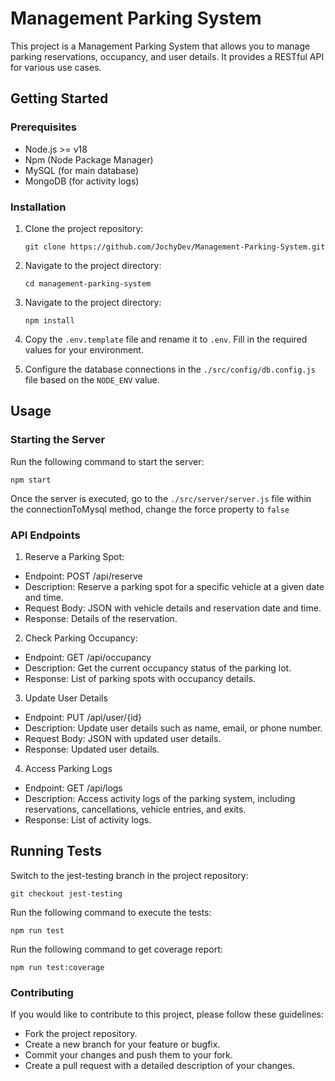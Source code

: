 # Management Parking System

This project is a Management Parking System that allows you to manage parking reservations, occupancy, and user details. It provides a RESTful API for various use cases.

## Getting Started

### Prerequisites

- Node.js >= v18
- Npm (Node Package Manager)
- MySQL (for main database)
- MongoDB (for activity logs)

### Installation

1. Clone the project repository:

   ```
   git clone https://github.com/JochyDev/Management-Parking-System.git
   ```

2. Navigate to the project directory:

   ```
   cd management-parking-system
   ```
3. Navigate to the project directory:

   ```
   npm install
   ```

4. Copy the ```.env.template``` file and rename it to ```.env```. Fill in the required values for your environment.

5. Configure the database connections in the ```./src/config/db.config.js``` file based on the ```NODE_ENV``` value.

## Usage

### Starting the Server

Run the following command to start the server:
   
   ```
   npm start
   ```
Once the server is executed, go to the ```./src/server/server.js``` file within the connectionToMysql method, change the force property to ```false```

### API Endpoints
1. Reserve a Parking Spot: 
- Endpoint: POST /api/reserve
- Description: Reserve a parking spot for a specific vehicle at a given date and time.
- Request Body: JSON with vehicle details and reservation date and time.
- Response: Details of the reservation.

2. Check Parking Occupancy: 
- Endpoint: GET /api/occupancy
- Description: Get the current occupancy status of the parking lot.
- Response: List of parking spots with occupancy details.

3. Update User Details
- Endpoint: PUT /api/user/{id}
- Description: Update user details such as name, email, or phone number.
- Request Body: JSON with updated user details.
- Response: Updated user details.

4. Access Parking Logs
- Endpoint: GET /api/logs
- Description: Access activity logs of the parking system, including reservations, cancellations, vehicle entries, and exits.
- Response: List of activity logs.

## Running Tests
Switch to the jest-testing branch in the project repository:

   ```
   git checkout jest-testing
   ```


Run the following command to execute the tests:
   
   ```
   npm run test
   ```

Run the following command to get coverage report:
   
   ```
   npm run test:coverage
   ```

### Contributing
If you would like to contribute to this project, please follow these guidelines:

- Fork the project repository.
- Create a new branch for your feature or bugfix.
- Commit your changes and push them to your fork.
- Create a pull request with a detailed description of your changes.
